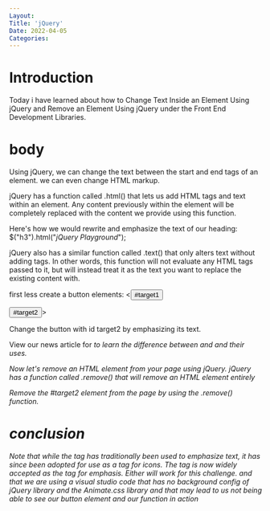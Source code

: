 ```yaml
---
Layout:
Title: 'jQuery'
Date: 2022-04-05
Categories:
---
```


# Introduction

Today i have learned about how to Change Text Inside an Element Using jQuery
and Remove an Element Using jQuery under
the Front End Development Libraries.

# body

Using jQuery, we can change the text between the start and end tags of an element. we
can even change HTML markup.

jQuery has a function called .html() that lets us add HTML tags and text within an element.
Any content previously within the element will be completely replaced with the content we
provide using this function.

Here's how we would rewrite and emphasize the text of our heading:
\$("h3").html("<em>jQuery Playground</em>");

jQuery also has a similar function called .text() that only alters text without adding tags. In other words, this function will not evaluate any HTML tags passed to it, but will instead treat it as the text you want to replace the existing content with.

first less create a button elements:
<<button class="btn btn-default target" id="target1">#target1</button>

<button class="btn btn-default target" id="target2">#target2</button>>

Change the button with id target2 by emphasizing its text.

<script>
$(document).ready(function() {
$("#target2").html("<em>#target2</em>");
  });
</script>

View our news article for <em> to learn the difference between <i> and <em> and their uses.

Now let's remove an HTML element from your page using jQuery.
jQuery has a function called .remove() that will remove an HTML element entirely

Remove the #target2 element from the page by using the .remove() function.

<script>
$(document).ready(function() {
$("#target2").remove();
  });
</script>

# conclusion

Note that while the <i> tag has traditionally been used to emphasize text, it has since been adopted for use as a tag for icons. The <em> tag is now widely accepted as the tag for emphasis. Either will work for this challenge.
and that we are using a visual studio code that has no background config of jQuery library and
the Animate.css library and that may lead to us not being able to see our button element and our function
in action
